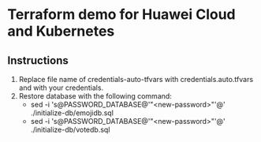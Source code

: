 # Terraform demo for Huawei Cloud and Kubernetes

## Instructions

1. Replace file name of credentials-auto-tfvars with credentials.auto.tfvars and with your credentials.
2. Restore database with the following command:
    - sed -i 's@PASSWORD_DATABASE@'"\<new-password\>"'@' ./initialize-db/emojidb.sql
    - sed -i 's@PASSWORD_DATABASE@'"\<new-password\>"'@' ./initialize-db/votedb.sql